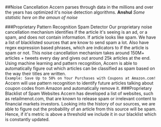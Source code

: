 ##Noise Cancellation
Accern parses through data in the millions and over the years has optimized it's noise detection algorithms. **Anshul** *Some statistic here on the amoun of noise*

###Proprietary Pattern Recognition Spam Detector
Our proprietary noise cancellation mechanism identifies if the article it's seeing is an ad, or a spam, and does not contain information.
If article looks like spam. We have a list of blacklisted sources that are know to send spam a lot. Also have regex expression based phrases, which are indicators to if the article is spam or not. 
This noise cancellation mechanism takes around 150M+ articles + tweets every day and gives out around 25k articles at the end.
Using machine learning and pattern recognition, Accern is able to automatically figure out which articles can be classified as spam based on the way their titles are written.
<br/>
`Example: Save Up to 50% on Your Purchases with Coupons at Amazon.com!`
<br/>
Accern will use pattern recognition to identify future articles talking about coupon codes from Amazon and automatically remove it.
###Proprietary Blacklist of Spam Websites
Accern has developed a list of websites, such as retailmenot.com, that are known to release spam or irrelevant content to financial markets investors.
Looking into the history of our sources, we are able to figure out the probability of an article from this source will be spam. Hence, if it's metric is above a threshold we include it in our blacklist which is constantly updated.